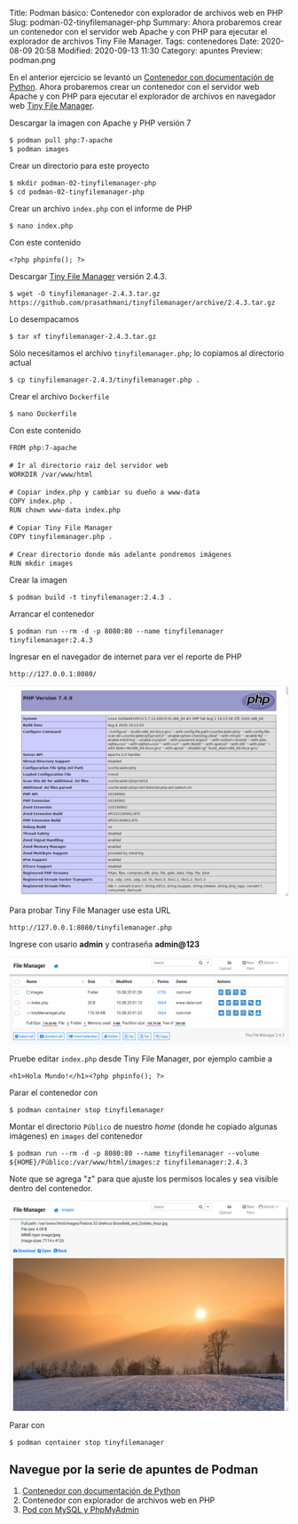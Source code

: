 Title: Podman básico: Contenedor con explorador de archivos web en PHP
Slug: podman-02-tinyfilemanager-php
Summary: Ahora probaremos crear un contenedor con el servidor web Apache y con PHP para ejecutar el explorador de archivos Tiny File Manager.
Tags: contenedores
Date: 2020-08-09 20:58
Modified: 2020-09-13 11:30
Category: apuntes
Preview: podman.png


En el anterior ejercicio se levantó un [Contenedor con documentación de Python](../podman-01-documentacion-python/). Ahora probaremos crear un contenedor con el servidor web Apache y con PHP para ejecutar el explorador de archivos en navegador web [Tiny File Manager](https://tinyfilemanager.github.io/).

Descargar la imagen con Apache y PHP versión 7

    $ podman pull php:7-apache
    $ podman images

Crear un directorio para este proyecto

    $ mkdir podman-02-tinyfilemanager-php
    $ cd podman-02-tinyfilemanager-php

Crear un archivo `index.php` con el informe de PHP

    $ nano index.php

Con este contenido

    <?php phpinfo(); ?>

Descargar [Tiny File Manager](https://tinyfilemanager.github.io/) versión 2.4.3.

    $ wget -O tinyfilemanager-2.4.3.tar.gz https://github.com/prasathmani/tinyfilemanager/archive/2.4.3.tar.gz

Lo desempacamos

    $ tar xf tinyfilemanager-2.4.3.tar.gz

Sólo necesitamos el archivo `tinyfilemanager.php`; lo copiamos al directorio actual

    $ cp tinyfilemanager-2.4.3/tinyfilemanager.php .

Crear el archivo `Dockerfile`

    $ nano Dockerfile

Con este contenido

    FROM php:7-apache

    # Ir al directorio raiz del servidor web
    WORKDIR /var/www/html

    # Copiar index.php y cambiar su dueño a www-data
    COPY index.php .
    RUN chown www-data index.php

    # Copiar Tiny File Manager
    COPY tinyfilemanager.php .

    # Crear directorio donde más adelante pondremos imágenes
    RUN mkdir images

Crear la imagen

    $ podman build -t tinyfilemanager:2.4.3 .

Arrancar el contenedor

    $ podman run --rm -d -p 8080:80 --name tinyfilemanager tinyfilemanager:2.4.3

Ingresar en el navegador de internet para ver el reporte de PHP

    http://127.0.0.1:8080/

<img class="img-fluid" src="screenshot-01-phpinfo.png" alt="PHP Info">

Para probar Tiny File Manager use esta URL

    http://127.0.0.1:8080/tinyfilemanager.php

Ingrese con usario **admin** y contraseña **admin@123**

<img class="img-fluid" src="screenshot-02-tinyfilemanager.png" alt="Tiny File Manager">

Pruebe editar `index.php` desde Tiny File Manager, por ejemplo cambie a

    <h1>Hola Mundo!</h1><?php phpinfo(); ?>

Parar el contenedor con

    $ podman container stop tinyfilemanager

Montar el directorio `Público` de nuestro _home_ (donde he copiado algunas imágenes) en `images` del contenedor

    $ podman run --rm -d -p 8080:80 --name tinyfilemanager --volume ${HOME}/Público:/var/www/html/images:z tinyfilemanager:2.4.3

Note que se agrega "z" para que ajuste los permisos locales y sea visible dentro del contenedor.

<img class="img-fluid" src="screenshot-03-tinyfilemanager.jpg" alt="Tiny File Manager">

Parar con

    $ podman container stop tinyfilemanager

## Navegue por la serie de apuntes de Podman

1. [Contenedor con documentación de Python](../podman-01-documentacion-python/)
2. Contenedor con explorador de archivos web en PHP
3. [Pod con MySQL y PhpMyAdmin](../podman-03-pods-mysql-phpmyadmin/)
